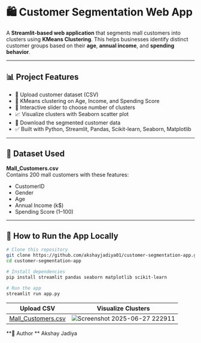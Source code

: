 # 🛍️ Customer Segmentation Web App

A **Streamlit-based web application** that segments mall customers into clusters using **KMeans Clustering**. This helps businesses identify distinct customer groups based on their **age**, **annual income**, and **spending behavior**.

---

## 📊 Project Features

- 📂 Upload customer dataset (CSV)
- 🧠 KMeans clustering on Age, Income, and Spending Score
- 🎯 Interactive slider to choose number of clusters
- 📈 Visualize clusters with Seaborn scatter plot
- 💾 Download the segmented customer data
- ✅ Built with Python, Streamlit, Pandas, Scikit-learn, Seaborn, Matplotlib

---

## 📁 Dataset Used

**Mall_Customers.csv**  
Contains 200 mall customers with these features:
- CustomerID
- Gender
- Age
- Annual Income (k$)
- Spending Score (1–100)

---

## 🚀 How to Run the App Locally

```bash
# Clone this repository
git clone https://github.com/akshayjadiya01/customer-segmentation-app.git
cd customer-segmentation-app

# Install dependencies
pip install streamlit pandas seaborn matplotlib scikit-learn

# Run the app
streamlit run app.py
```

| Upload CSV                                                         | Visualize Clusters                                                      |
| ------------------------------------------------------------------ | ----------------------------------------------------------------------- |
| [Mall_Customers.csv](https://github.com/user-attachments/files/20952992/Mall_Customers.csv)| ![Screenshot 2025-06-27 222911](https://github.com/user-attachments/assets/58a7652d-a667-41b7-8464-18bb99b0d30b)|

**👤 Author **
Akshay Jadiya

